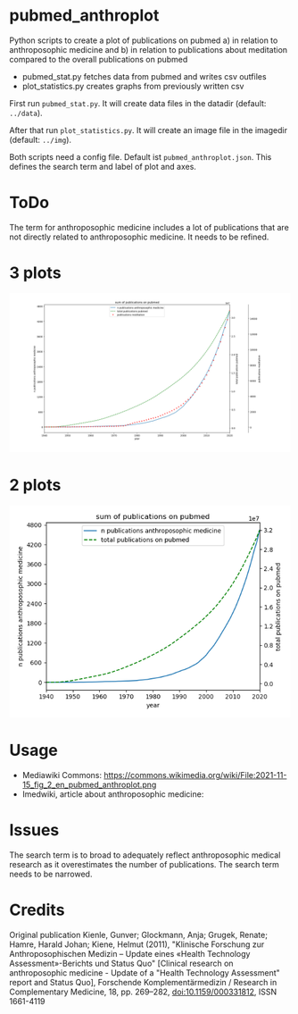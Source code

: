 pubmed_anthroplot
=================

Python scripts to create a plot of publications on pubmed a) in relation to anthroposophic medicine and b) in relation to publications about meditation compared to the overall publications on pubmed

* pubmed_stat.py fetches data from pubmed and writes csv outfiles
* plot_statistics.py creates graphs from previously written csv

First run ```pubmed_stat.py```. It will create data files in the datadir (default: ```../data```).

After that run ```plot_statistics.py```. It will create an image file in the imagedir (default: ```../img```).

Both scripts need a config file. Default ist ```pubmed_anthroplot.json```. This defines the search term and label of plot and axes.

ToDo
====
The term for anthroposophic medicine includes a lot of publications that are not directly related to anthroposophic medicine. It needs to be refined.

3 plots
=======
![example plot](2021-11-14_fig_3_en.png)


2 plots
=======
![example plot](2021-11-15_fig_2_en.png)

Usage
=====
* Mediawiki Commons: https://commons.wikimedia.org/wiki/File:2021-11-15_fig_2_en_pubmed_anthroplot.png
* Imedwiki, article about anthroposophic medicine: 

Issues
======
The search term is to broad to adequately reflect anthroposophic medical research as it overestimates the number of publications. The search term needs to be narrowed.

Credits
=======
Original publication Kienle, Gunver; Glockmann, Anja; Grugek, Renate; Hamre, Harald Johan; Kiene, Helmut (2011), "Klinische Forschung zur Anthroposophischen Medizin – Update eines «Health Technology Assessment»-Berichts und Status Quo" [Clinical research on anthroposophic medicine - Update of a "Health Technology Assessment" report and Status Quo], Forschende Komplementärmedizin / Research in Complementary Medicine, 18, pp. 269–282, [doi:10.1159/000331812](https://www.doi.org/10.1159/000331812), ISSN 1661-4119
